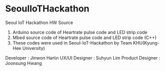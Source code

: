 # SeoulIoTHackathon
Seoul IoT Hackathon HW Source

1) Arduino source code of Heartrate pulse code and LED strip code
2) Mbed source code of Heartrate pulse code and LED strip code (C++)
3) These codes were used in Seoul-IoT-Hackathon by Team KHU(Kyung-Hee University)


Developer : Jinwon Han\n
UX/UI Designer : Suhyun Lim
Product Designer : Joonsung Hwang
